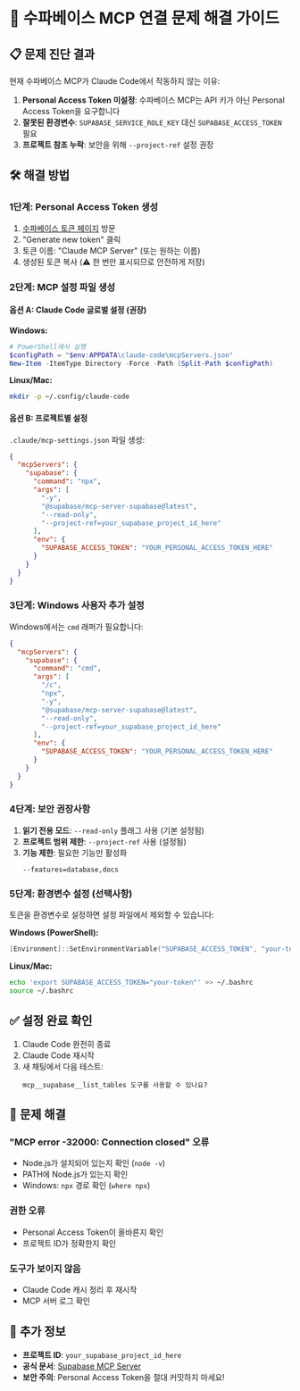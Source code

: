 # 🔧 수파베이스 MCP 연결 문제 해결 가이드

## 📋 문제 진단 결과

현재 수파베이스 MCP가 Claude Code에서 작동하지 않는 이유:

1. **Personal Access Token 미설정**: 수파베이스 MCP는 API 키가 아닌 Personal Access Token을 요구합니다
2. **잘못된 환경변수**: `SUPABASE_SERVICE_ROLE_KEY` 대신 `SUPABASE_ACCESS_TOKEN` 필요
3. **프로젝트 참조 누락**: 보안을 위해 `--project-ref` 설정 권장

## 🛠️ 해결 방법

### 1단계: Personal Access Token 생성

1. [수파베이스 토큰 페이지](https://supabase.com/dashboard/account/tokens) 방문
2. "Generate new token" 클릭
3. 토큰 이름: "Claude MCP Server" (또는 원하는 이름)
4. 생성된 토큰 복사 (⚠️ 한 번만 표시되므로 안전하게 저장)

### 2단계: MCP 설정 파일 생성

#### 옵션 A: Claude Code 글로벌 설정 (권장)

**Windows:**
```powershell
# PowerShell에서 실행
$configPath = "$env:APPDATA\claude-code\mcpServers.json"
New-Item -ItemType Directory -Force -Path (Split-Path $configPath)
```

**Linux/Mac:**
```bash
mkdir -p ~/.config/claude-code
```

#### 옵션 B: 프로젝트별 설정

`.claude/mcp-settings.json` 파일 생성:

```json
{
  "mcpServers": {
    "supabase": {
      "command": "npx",
      "args": [
        "-y",
        "@supabase/mcp-server-supabase@latest",
        "--read-only",
        "--project-ref=your_supabase_project_id_here"
      ],
      "env": {
        "SUPABASE_ACCESS_TOKEN": "YOUR_PERSONAL_ACCESS_TOKEN_HERE"
      }
    }
  }
}
```

### 3단계: Windows 사용자 추가 설정

Windows에서는 `cmd` 래퍼가 필요합니다:

```json
{
  "mcpServers": {
    "supabase": {
      "command": "cmd",
      "args": [
        "/c",
        "npx",
        "-y",
        "@supabase/mcp-server-supabase@latest",
        "--read-only",
        "--project-ref=your_supabase_project_id_here"
      ],
      "env": {
        "SUPABASE_ACCESS_TOKEN": "YOUR_PERSONAL_ACCESS_TOKEN_HERE"
      }
    }
  }
}
```

### 4단계: 보안 권장사항

1. **읽기 전용 모드**: `--read-only` 플래그 사용 (기본 설정됨)
2. **프로젝트 범위 제한**: `--project-ref` 사용 (설정됨)
3. **기능 제한**: 필요한 기능만 활성화
   ```
   --features=database,docs
   ```

### 5단계: 환경변수 설정 (선택사항)

토큰을 환경변수로 설정하면 설정 파일에서 제외할 수 있습니다:

**Windows (PowerShell):**
```powershell
[Environment]::SetEnvironmentVariable("SUPABASE_ACCESS_TOKEN", "your-token", "User")
```

**Linux/Mac:**
```bash
echo 'export SUPABASE_ACCESS_TOKEN="your-token"' >> ~/.bashrc
source ~/.bashrc
```

## ✅ 설정 완료 확인

1. Claude Code 완전히 종료
2. Claude Code 재시작
3. 새 채팅에서 다음 테스트:
   ```
   mcp__supabase__list_tables 도구를 사용할 수 있나요?
   ```

## 🚨 문제 해결

### "MCP error -32000: Connection closed" 오류
- Node.js가 설치되어 있는지 확인 (`node -v`)
- PATH에 Node.js가 있는지 확인
- Windows: `npx` 경로 확인 (`where npx`)

### 권한 오류
- Personal Access Token이 올바른지 확인
- 프로젝트 ID가 정확한지 확인

### 도구가 보이지 않음
- Claude Code 캐시 정리 후 재시작
- MCP 서버 로그 확인

## 📝 추가 정보

- **프로젝트 ID**: `your_supabase_project_id_here`
- **공식 문서**: [Supabase MCP Server](https://github.com/supabase-community/supabase-mcp)
- **보안 주의**: Personal Access Token을 절대 커밋하지 마세요!